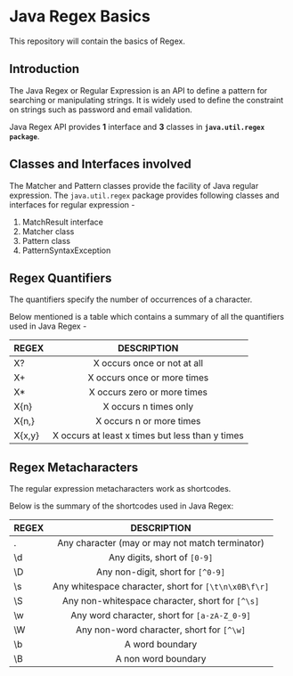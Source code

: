 # Java Regex Basics

This repository will contain the basics of Regex.

## Introduction

The Java Regex or Regular Expression is an API to define a pattern for searching or manipulating strings. It is widely used to define the constraint on strings such as password and email validation.

Java Regex API provides **1** interface and **3** classes in **```java.util.regex package```**.

## Classes and Interfaces involved

The Matcher and Pattern classes provide the facility of Java regular expression. The ```java.util.regex``` package provides following classes and interfaces for regular expression - 

1. MatchResult interface
1. Matcher class
1. Pattern class
1. PatternSyntaxException

## Regex Quantifiers

The quantifiers specify the number of occurrences of a character.

Below mentioned is a table which contains a summary of all the quantifiers used in Java Regex - 

| REGEX  |                   DESCRIPTION                   |
|--------|:-----------------------------------------------:|
| X?     |           X occurs once or not at all           |
| X+     |           X occurs once or more times           |
| X*     |           X occurs zero or more times           |
| X{n}   |              X occurs n times only              |
| X{n,}  |             X occurs n or more times            |
| X{x,y} | X occurs at least x times but less than y times |

## Regex Metacharacters

The regular expression metacharacters work as shortcodes.

Below is the summary of the shortcodes used in Java Regex:

| REGEX |                        DESCRIPTION                       |
|-------|:--------------------------------------------------------:|
| .     |      Any character (may or may not match terminator)     |
| \d    |             Any digits, short of ```[0-9]```             |
| \D    |           Any non-digit, short for ```[^0-9]```          |
| \s    | Any whitespace character, short for ```[\t\n\x0B\f\r]``` |
| \S    |    Any non-whitespace character, short for ```[^\s]```   |
| \w    |     Any word character, short for ```[a-zA-Z_0-9]```     |
| \W    |       Any non-word character, short for ```[^\w]```      |
| \b    |                      A word boundary                     |
| \B    |                    A non word boundary                   |



